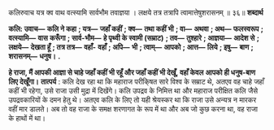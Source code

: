  

कलिरुवाच यत्र क्व वाथ वत्स्यामि सार्वभौम तवाज्ञया । लक्षये तत्र तत्रापि त्वामात्तेषुशरासनम् ॥ ३६॥ **शब्दार्थ** 

**कलि: उवाच—** **कलि ने कहा** **; यत्र—** **जहाँ कहीं** **; क्व—** **तथा कहीं भी** **; वा—** **अथवा** **; अथ—** **फलस्वरूप** **; वत्स्यामि—** **वास** **करूँगा** **; सार्व-भौम—** **हे पृथ्वी के स्वामी (सम्राट)** **; तव—** **तुश्हारे** **; आज्ञया—** **आदेश से** **; लक्षये—** **देखता हूँ** **; तत्र तत्र—** **वहाँ-** **वहाँ** **; अपि—** **भी** **; त्वाम्—** **आपको** **; आत्त—** **लिये** **; इषु—** **बाण** **; शरासनम्—** **धनुष।** **.** 

**हे राजा, मैं आपकी आज्ञा से चाहे जहाँ कहीं भी रहूँ और जहाँ कहीं भी देखूँ, वहाँ केवल** **आपको ही धनुष-बाण लिए देखूँगा।** **तात्पर्य** : कलि देख रहा था कि महाराज परीकि्षत सारे विश्व के सम्राट थे, अतएव वह चाहे जहाँ कहीं भी रहेगा, उसे राजा उसी मुद्रा में दिखेंगे। कलि उपद्रव के निमित्त था और महाराज परीक्षित कलि जैसे उपद्रवकारियों के दमन हेतु थे। अतएव कलि के लिए तो यही श्रेयस्कर था कि राजा उसे अन्यत्र न मारकर वहीं मार डालते। अब तो वह राजा के समक्ष शरणागत के रूप में था और अब जो कुछ करना था, वह राजा के हाथों में था। 